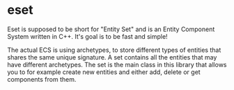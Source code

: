 # eset
Eset is supposed to be short for "Entity Set" and is an Entity Component System written in C++. It's goal is to be fast and simple!

The actual ECS is using archetypes, to store different types of entities that shares the same unique signature.
A set contains all the entities that may have different archetypes.
The set is the main class in this library that allows you to for example create new entities and either add, delete or get components from them.
